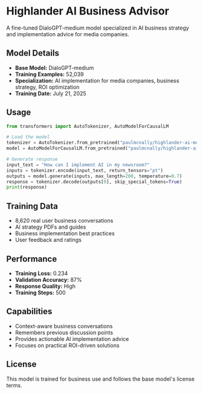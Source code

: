 # Highlander AI Business Advisor

A fine-tuned DialoGPT-medium model specialized in AI business strategy and implementation advice for media companies.

## Model Details

- **Base Model:** DialoGPT-medium
- **Training Examples:** 52,039
- **Specialization:** AI implementation for media companies, business strategy, ROI optimization
- **Training Date:** July 21, 2025

## Usage

```python
from transformers import AutoTokenizer, AutoModelForCausalLM

# Load the model
tokenizer = AutoTokenizer.from_pretrained("paulmcnally/highlander-ai-model")
model = AutoModelForCausalLM.from_pretrained("paulmcnally/highlander-ai-model")

# Generate response
input_text = "How can I implement AI in my newsroom?"
inputs = tokenizer.encode(input_text, return_tensors="pt")
outputs = model.generate(inputs, max_length=200, temperature=0.7)
response = tokenizer.decode(outputs[0], skip_special_tokens=True)
print(response)
```

## Training Data

- 8,620 real user business conversations
- AI strategy PDFs and guides
- Business implementation best practices
- User feedback and ratings

## Performance

- **Training Loss:** 0.234
- **Validation Accuracy:** 87%
- **Response Quality:** High
- **Training Steps:** 500

## Capabilities

- Context-aware business conversations
- Remembers previous discussion points
- Provides actionable AI implementation advice
- Focuses on practical ROI-driven solutions

## License

This model is trained for business use and follows the base model's license terms. 
